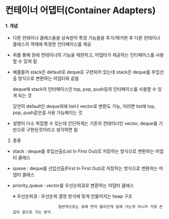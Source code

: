 # 컨테이너 어댑터(Container Adapters)

#### 1. 개념
- 다른 컨테이너 클래스들을 상속받아 특정 기능들을 추가/제거한 후 다른 컨테이너 클래스의 객체에 특정한 인터페이스를 제공

- 위를 통해 원래 컨테이너의 기능을 제한하고, 어댑터가 제공하는 인터페이스를 사용할 수 있게 됨

- 예를들어 stack은 default로 deque로 구현되어 있는데 stack은 deque를 후입선출 방식으로 변환하는 어댑터와 같음

  deque에 stack의 인터페이스인 top, pop, push등의 인터페이스를 사용할 수 있게 되는 것

  당연히 default인 deque외에 list나 vector로 변환도 가능, 이러면 list에 top, pop, push같은걸 사용 가능해지는 것

- 설명이 다소 복잡할 수 있는데 간단하게는 기존의 컨테이너인 vector, deque를 기반으로 구현된것이라고 생각하면 됨

2) 종류

- stack : deque를 후입선출(List In First Out)로 저장하는 방식으로 변환하는 어댑터 클래스

- queue : deque를 선입선출(First In First Out)로 저장하는 방식으로 변환하는 어댑터 클래스

- priority_queue : vector를 우선순위큐로 변환하는 어댑터 클래스

  ※ 우선순위큐 : 우선순위 결정 방식에 맞게 만들어지는 heap 구조

						  일반적으로는 큐에 먼저 들어간게 앞에 가는게 아니라 가장 큰 값이 앞으로 가는 방식